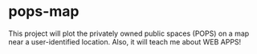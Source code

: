 # pops-map
This project will plot the privately owned public spaces (POPS) on a map near a user-identified location.  Also, it will teach me about WEB APPS!
